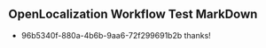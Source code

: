 ## OpenLocalization Workflow Test MarkDown
* 96b5340f-880a-4b6b-9aa6-72f299691b2b thanks!

<!--HONumber=Jul16_HO4-->



